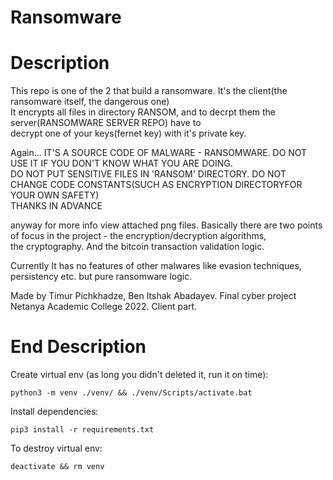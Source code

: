# Ransomware

# Description
This repo is one of the 2 that build a ransomware. It's the client(the ransomware itself, the dangerous one)  
It encrypts all files in directory RANSOM, and to decrpt them the server(RANSOMWARE SERVER REPO) have to  
decrypt one of your keys(fernet key) with it's private key.    

Again... IT'S A SOURCE CODE OF MALWARE - RANSOMWARE. DO NOT USE IT IF YOU DON'T KNOW WHAT YOU ARE DOING.  
DO NOT PUT SENSITIVE FILES IN 'RANSOM' DIRECTORY. DO NOT CHANGE CODE CONSTANTS(SUCH AS ENCRYPTION DIRECTORYFOR YOUR OWN SAFETY)  
THANKS IN ADVANCE    

anyway for more info view attached png files. Basically there are two points of focus in the project - the encryption/decryption algorithms,  
the cryptography. And the bitcoin transaction validation logic.    

Currently It has no features of other malwares like evasion techniques, persistency etc. but pure ransomware logic.    

Made by Timur Pichkhadze, Ben Itshak Abadayev. Final cyber project Netanya Academic College 2022. Client part.

# End Description  
  
Create virtual env (as long you didn't deleted it, run it on time):  
  
```  
python3 -m venv ./venv/ && ./venv/Scripts/activate.bat  
```  
  
Install dependencies:  
  
```  
pip3 install -r requirements.txt  
```  
  
To destroy virtual env:  
  
```  
deactivate && rm venv  
```  